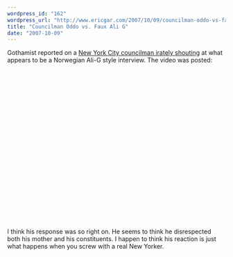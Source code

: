 ```yaml
---
wordpress_id: "162"
wordpress_url: "http://www.ericgar.com/2007/10/09/councilman-oddo-vs-faux-ali-g/"
title: "Councilman Oddo vs. Faux Ali G"
date: "2007-10-09"
---
```

Gothamist reported on a <a href="http://gothamist.com/2007/10/09/video_of_the_da_119.php">New York City councilman irately shouting</a> at what appears to be a Norwegian Ali-G style interview. The video was posted:

<object width="425" height="350"><param name="movie" value="http://www.youtube.com/v/a1iNH7W9SC8"></param><param name="wmode" value="transparent"></param><embed src="http://www.youtube.com/v/a1iNH7W9SC8" type="application/x-shockwave-flash" wmode="transparent" width="425" height="350"></embed></object>

I think his response was so right on. He seems to think he disrespected both his mother and his constituents. I happen to think his reaction is just what happens when you screw with a real New Yorker.

